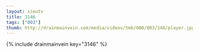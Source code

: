 ```yaml
--- 
layout: sieutv
title: 3146
tags: ["003"]
thumb: http://drainmainvein.com/media/videos/tmb/000/003/146/player.jpg
---
```

{% include drainmainvein key="3146" %} 

